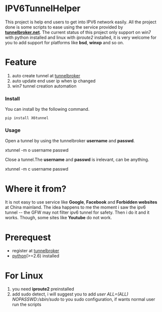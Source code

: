 IPV6TunnelHelper
================
[tunel]: http://tunnelbroker.net/ "Tunnel Broker"
[pydown]: http://www.python.org/download/releases/2.7.5/ "python2.7"
This project is help end users to get into IPV6 network easily. All the project done is some scripts to ease using the service provided by **[tunnelbroker.net][tunel]**. The current status of this project only support on win7 with python installed and linux with *iproute2* installed, it is very welcome for you to add support for platforms like **bsd**, **winxp** and so on.  
  
Feature
====
1. auto create tunnel at [tunnelbroker][tunel]
2. auto update end user ip when ip changed
3. win7 tunnel creation automation
  
### Install  
You can install by the following command.  
  
    pip install X6tunnel 
  

### Usage
Open a tunnel by using the tunnelbroker **username** and **passwd**.
    
   xtunnel -m o username passwd   

     
Close a tunnel.The **username** and **passwd** is irelevant, can be anything.
    
   xtunnel -m c username passwd   

     

Where it from?
===
It is not easy to use service like **Google**, **Facebook** and **Forbidden websites** at China mainland. The idea happens to me the moment i saw the ipv6 tunnel -- the GFW may not filter ipv6 tunnel for safety. Then i do it and it works. Though, some sites like **Youtube** do not work.   
  
Prerequest
===
* register at [tunnelbroker][tunel]
* [python][pydown]\(>=2.6\) installed
  
For Linux  
===  
1. you need **iproute2** preinstalled  
2. add sudo detect, i will suggest you to add *user ALL=(ALL) NOPASSWD:/sbin/sudo* to you sudo configuration, if wants normal user run the scripts
